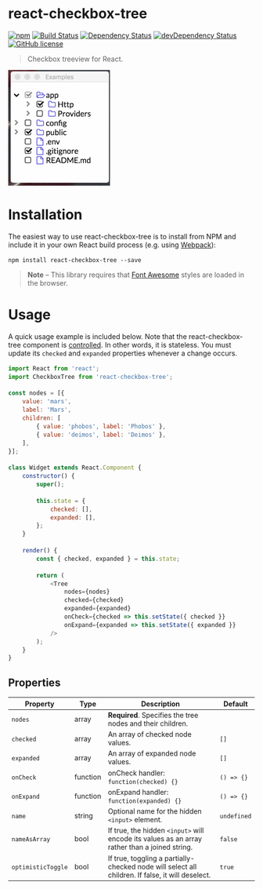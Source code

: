 # react-checkbox-tree

[![npm](https://img.shields.io/npm/v/react-checkbox-tree.svg?style=flat-square)](https://www.npmjs.com/package/react-checkbox-tree)
[![Build Status](https://img.shields.io/travis/jakezatecky/react-checkbox-tree/master.svg?style=flat-square)](https://travis-ci.org/jakezatecky/react-checkbox-tree)
[![Dependency Status](https://img.shields.io/david/jakezatecky/react-checkbox-tree.svg?style=flat-square)](https://david-dm.org/jakezatecky/react-checkbox-tree)
[![devDependency Status](https://david-dm.org/jakezatecky/react-checkbox-tree/dev-status.svg?style=flat-square)](https://david-dm.org/jakezatecky/react-checkbox-tree#info=devDependencies)
[![GitHub license](https://img.shields.io/badge/license-MIT-blue.svg?style=flat-square)](https://raw.githubusercontent.com/jakezatecky/react-checkbox-tree/master/LICENSE.txt)

> Checkbox treeview for React.

![Demo](demo.gif)

# Installation

The easiest way to use react-checkbox-tree is to install from NPM and include it in your own React build process (e.g. using [Webpack](http://webpack.github.io/docs/what-is-webpack.html)):

```
npm install react-checkbox-tree --save
```

> **Note** &ndash; This library requires that [Font Awesome](http://fontawesome.io/) styles are loaded in the browser.

# Usage

A quick usage example is included below. Note that the react-checkbox-tree component is [controlled](https://facebook.github.io/react/docs/forms.html#controlled-components). In other words, it is stateless. You must update its `checked` and `expanded` properties whenever a change occurs.

``` javascript
import React from 'react';
import CheckboxTree from 'react-checkbox-tree';

const nodes = [{
    value: 'mars',
    label: 'Mars',
    children: [
        { value: 'phobos', label: 'Phobos' },
        { value: 'deimos', label: 'Deimos' },
    ],
}];

class Widget extends React.Component {
    constructor() {
        super();

        this.state = {
            checked: [],
            expanded: [],
        };
    }

    render() {
        const { checked, expanded } = this.state;

        return (
            <Tree
                nodes={nodes}
                checked={checked}
                expanded={expanded}
                onCheck={checked => this.setState({ checked }}
                onExpand={expanded => this.setState({ expanded }}
            />
        );
    }
}
```

## Properties

| Property           | Type     | Description                                                                                      | Default     |
| ------------------ | -------- | ------------------------------------------------------------------------------------------------ | ----------- |
| `nodes`            | array    | **Required**. Specifies the tree nodes and their children.                                       |             |
| `checked`          | array    | An array of checked node values.                                                                 | `[]`        |
| `expanded`         | array    | An array of expanded node values.                                                                | `[]`        |
| `onCheck`          | function | onCheck handler: `function(checked) {}`                                                          | `() => {}`  |
| `onExpand`         | function | onExpand handler: `function(expanded) {}`                                                        | `() => {}` |
| `name`             | string   | Optional name for the hidden `<input>` element.                                                  | `undefined` |
| `nameAsArray`      | bool     | If true, the hidden `<input>` will encode its values as an array rather than a joined string.    | `false`     |
| `optimisticToggle` | bool     | If true, toggling a partially-checked node will select all children. If false, it will deselect. | `true`      |
